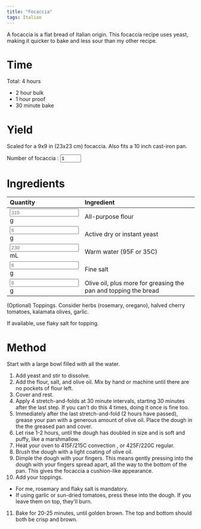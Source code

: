 ```yaml
---
title: "Focaccia"
tags: Italian
---
```


A focaccia is a flat bread of Italian origin. This focaccia recipe uses yeast, making it quicker to bake and less sour than my other recipe.

# Time
Total: 4 hours
- 2 hour bulk
- 1 hour proof
- 30 minute bake

# Yield
Scaled for a 9x9 in (23x23 cm) focaccia. Also fits a 10 inch cast-iron pan.

Number of focaccia : <input type="number" min="0" max="10" id="numBread" value="1" placeholder = "1" onclick="calculateRecipe(this.value, this.placeholder)">

# Ingredients
<script> 
  function calculateRecipe(numBread, defaultNumBread) 
  {
  calculateIngredientQuantity(numBread, defaultNumBread, "ap_flour")
  calculateIngredientQuantity(numBread, defaultNumBread, "water")
  calculateIngredientQuantity(numBread, defaultNumBread, "salt")
  calculateIngredientQuantity(numBread, defaultNumBread, "yeast")
  calculateIngredientQuantity(numBread, defaultNumBread, "olive_oil")
  } 
  
  function calculateIngredientQuantity(numBread, defaultNumBread, id) 
  { 
  // The placeholders hold the quantity of that ingredient.
  document.getElementById(id).value = numBread / defaultNumBread * document.getElementById(id).placeholder
  } 
</script> 

<table>
<colgroup>
<col width="30%" />
<col width="70%" />
</colgroup>
<thead>
<tr class="header">
<th align="left">Quantity</th>
<th align="left">Ingredient</th>
</tr>
</thead>
<tbody>
<tr>
<td markdown="span"><input type="text" id="ap_flour" placeholder="315" readonly> g
  </td>
<td markdown="span">All-purpose flour
  </td>
</tr>
<tr>
<td markdown="span"><input type="text" id="yeast" placeholder="6" readonly> g
  </td>
<td markdown="span">Active dry or instant yeast 
  </td>
</tr>
<tr>
<td markdown="span"><input type="text" id="water" placeholder="230" readonly> mL
  </td>
<td markdown="span">Warm water (95F or 35C)
  </td>
</tr>
<tr>
<td markdown="span"><input type="text" id="salt" placeholder="6" readonly> g <!-- 1.25 tsp -->
  </td>
<td markdown="span">Fine salt
  </td>
</tr>
<tr>
<td markdown="span"><input type="text" id="olive_oil" placeholder="6" readonly> g <!-- 2 tsp -->
  </td>
<td markdown="span">Olive oil, plus more for greasing the pan and topping the bread
  </td>
</tr>
</tbody>
</table>

(Optional) Toppings. Consider herbs (rosemary, oregano), halved cherry tomatoes, kalamata olives, garlic.

If available, use flaky salt for topping.

# Method
Start with a large bowl filled with all the water. 
1. Add yeast and stir to dissolve.
2. Add the flour, salt, and olive oil. Mix by hand or machine until there are no pockets of flour left.
3. Cover and rest. 
4. Apply 4 stretch-and-folds at 30 minute intervals, starting 30 minutes after the last step. If you can't do this 4 times, doing it once is fine too.
5. Immediately after the last stretch-and-fold (2 hours have passed), grease your pan with a generous amount of olive oil. Place the dough in the the greased pan and cover.
6. Let rise 1-2 hours, until the dough has doubled in size and is soft and puffy, like a marshmallow.
7. Heat your oven to 415F/215C convection , or 425F/220C regular.
8. Brush the dough with a light coating of olive oil.
9. Dimple the dough with your fingers. This means gently pressing into the dough with your fingers spread apart, all the way to the bottom of the pan. This gives the focaccia a cushion-like appearance.
10. Add your toppings.
  - For me, rosemary and flaky salt is mandatory.
  - If using garlic or sun-dried tomatoes, press these into the dough. If you leave them on top, they'll burn.
11. Bake for 20-25 minutes, until golden brown. The top and bottom should both be crisp and brown.
